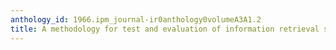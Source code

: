 ```yaml
---
anthology_id: 1966.ipm_journal-ir0anthology0volumeA3A1.2
title: A methodology for test and evaluation of information retrieval systems
---
```

